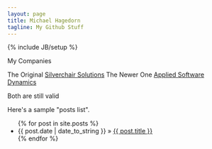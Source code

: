```yaml
---
layout: page
title: Michael Hagedorn
tagline: My Github Stuff
---
```

{% include JB/setup %}

My Companies

The Original [Silverchair Solutions](http://www.silverchairsolutions.com) 
The Newer One [Applied Software Dynamics](http://www.appsdynamic.com) 

Both are still valid


Here's a sample "posts list".

<ul class="posts">
  {% for post in site.posts %}
    <li><span>{{ post.date | date_to_string }}</span> &raquo; <a href="{{ BASE_PATH }}{{ post.url }}">{{ post.title }}</a></li>
  {% endfor %}
</ul>




